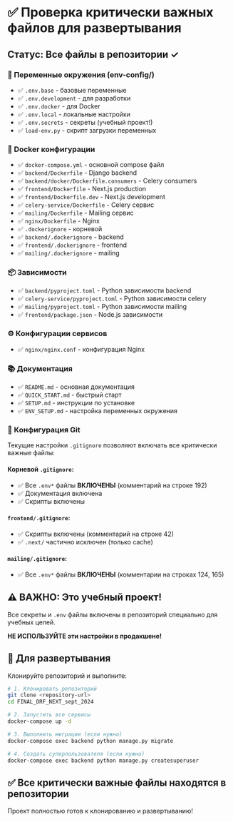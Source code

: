 # ✅ Проверка критически важных файлов для развертывания

## Статус: Все файлы в репозитории ✓

### 🔐 Переменные окружения (env-config/)
- ✅ `.env.base` - базовые переменные
- ✅ `.env.development` - для разработки
- ✅ `.env.docker` - для Docker
- ✅ `.env.local` - локальные настройки
- ✅ `.env.secrets` - секреты (учебный проект!)
- ✅ `load-env.py` - скрипт загрузки переменных

### 🐳 Docker конфигурации
- ✅ `docker-compose.yml` - основной compose файл
- ✅ `backend/Dockerfile` - Django backend
- ✅ `backend/docker/Dockerfile.consumers` - Celery consumers
- ✅ `frontend/Dockerfile` - Next.js production
- ✅ `frontend/Dockerfile.dev` - Next.js development
- ✅ `celery-service/Dockerfile` - Celery сервис
- ✅ `mailing/Dockerfile` - Mailing сервис
- ✅ `nginx/Dockerfile` - Nginx
- ✅ `.dockerignore` - корневой
- ✅ `backend/.dockerignore` - backend
- ✅ `frontend/.dockerignore` - frontend
- ✅ `mailing/.dockerignore` - mailing

### 📦 Зависимости
- ✅ `backend/pyproject.toml` - Python зависимости backend
- ✅ `celery-service/pyproject.toml` - Python зависимости celery
- ✅ `mailing/pyproject.toml` - Python зависимости mailing
- ✅ `frontend/package.json` - Node.js зависимости

### ⚙️ Конфигурации сервисов
- ✅ `nginx/nginx.conf` - конфигурация Nginx

### 📚 Документация
- ✅ `README.md` - основная документация
- ✅ `QUICK_START.md` - быстрый старт
- ✅ `SETUP.md` - инструкции по установке
- ✅ `ENV_SETUP.md` - настройка переменных окружения

### 🔧 Конфигурация Git
Текущие настройки `.gitignore` позволяют включать все критически важные файлы:

#### Корневой `.gitignore`:
- ✅ Все `.env*` файлы **ВКЛЮЧЕНЫ** (комментарий на строке 192)
- ✅ Документация включена
- ✅ Скрипты включены

#### `frontend/.gitignore`:
- ✅ Скрипты включены (комментарий на строке 42)
- ✅ `.next/` частично исключен (только cache)

#### `mailing/.gitignore`:
- ✅ Все `.env*` файлы **ВКЛЮЧЕНЫ** (комментарии на строках 124, 165)

## ⚠️ ВАЖНО: Это учебный проект!

Все секреты и `.env` файлы включены в репозиторий специально для учебных целей.

**НЕ ИСПОЛЬЗУЙТЕ эти настройки в продакшене!**

## 🚀 Для развертывания

Клонируйте репозиторий и выполните:

```bash
# 1. Клонировать репозиторий
git clone <repository-url>
cd FINAL_DRF_NEXT_sept_2024

# 2. Запустить все сервисы
docker-compose up -d

# 3. Выполнить миграции (если нужно)
docker-compose exec backend python manage.py migrate

# 4. Создать суперпользователя (если нужно)
docker-compose exec backend python manage.py createsuperuser
```

## ✅ Все критически важные файлы находятся в репозитории

Проект полностью готов к клонированию и развертыванию!

